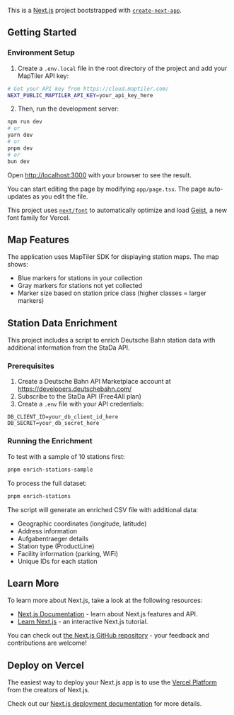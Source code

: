 This is a [Next.js](https://nextjs.org) project bootstrapped with [`create-next-app`](https://nextjs.org/docs/app/api-reference/cli/create-next-app).

## Getting Started

### Environment Setup

1. Create a `.env.local` file in the root directory of the project and add your MapTiler API key:

```bash
# Get your API key from https://cloud.maptiler.com/
NEXT_PUBLIC_MAPTILER_API_KEY=your_api_key_here
```

2. Then, run the development server:

```bash
npm run dev
# or
yarn dev
# or
pnpm dev
# or
bun dev
```

Open [http://localhost:3000](http://localhost:3000) with your browser to see the result.

You can start editing the page by modifying `app/page.tsx`. The page auto-updates as you edit the file.

This project uses [`next/font`](https://nextjs.org/docs/app/building-your-application/optimizing/fonts) to automatically optimize and load [Geist](https://vercel.com/font), a new font family for Vercel.

## Map Features

The application uses MapTiler SDK for displaying station maps. The map shows:

- Blue markers for stations in your collection
- Gray markers for stations not yet collected
- Marker size based on station price class (higher classes = larger markers)

## Station Data Enrichment

This project includes a script to enrich Deutsche Bahn station data with additional information from the StaDa API.

### Prerequisites

1. Create a Deutsche Bahn API Marketplace account at https://developers.deutschebahn.com/
2. Subscribe to the StaDa API (Free4All plan)
3. Create a `.env` file with your API credentials:

```
DB_CLIENT_ID=your_db_client_id_here
DB_SECRET=your_db_secret_here
```

### Running the Enrichment

To test with a sample of 10 stations first:

```bash
pnpm enrich-stations-sample
```

To process the full dataset:

```bash
pnpm enrich-stations
```

The script will generate an enriched CSV file with additional data:

- Geographic coordinates (longitude, latitude)
- Address information
- Aufgabentraeger details
- Station type (ProductLine)
- Facility information (parking, WiFi)
- Unique IDs for each station

## Learn More

To learn more about Next.js, take a look at the following resources:

- [Next.js Documentation](https://nextjs.org/docs) - learn about Next.js features and API.
- [Learn Next.js](https://nextjs.org/learn) - an interactive Next.js tutorial.

You can check out [the Next.js GitHub repository](https://github.com/vercel/next.js) - your feedback and contributions are welcome!

## Deploy on Vercel

The easiest way to deploy your Next.js app is to use the [Vercel Platform](https://vercel.com/new?utm_medium=default-template&filter=next.js&utm_source=create-next-app&utm_campaign=create-next-app-readme) from the creators of Next.js.

Check out our [Next.js deployment documentation](https://nextjs.org/docs/app/building-your-application/deploying) for more details.
